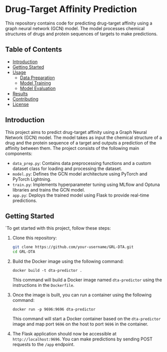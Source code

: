 # Drug-Target Affinity Prediction

This repository contains code for predicting drug-target affinity using a graph neural network (GCN) model. The model processes chemical structures of drugs and protein sequences of targets to make predictions.

## Table of Contents

- [Introduction](#introduction)
- [Getting Started](#getting-started)
- [Usage](#usage)
  - [Data Preparation](#data-preparation)
  - [Model Training](#model-training)
  - [Model Evaluation](#model-evaluation)
- [Results](#results)
- [Contributing](#contributing)
- [License](#license)

## Introduction

This project aims to predict drug-target affinity using a Graph Neural Network (GCN) model. The model takes as input the chemical structure of a drug and the protein sequence of a target and outputs a prediction of the affinity between them. The project consists of the following main components:

- `data_prep.py`: Contains data preprocessing functions and a custom dataset class for loading and processing the dataset.
- `model.py`: Defines the GCN model architecture using PyTorch and PyTorch Lightning.
- `train.py`: Implements hyperparameter tuning using MLflow and Optuna libraries and trains the GCN model.
- `app.py`: Deploys the trained model using Flask to provide real-time predictions.

## Getting Started

`To get started with this project, follow these steps:

1. Clone this repository:

   ```bash
   git clone https://github.com/your-username/GRL-DTA.git
   cd GRL-DTA‍

2.  Build the Docker image using the following command:

    `docker build -t dta-predictor .`

    This command will build a Docker image named `dta-predictor` using the instructions in the `Dockerfile`.

3.  Once the image is built, you can run a container using the following command:

    `docker run -p 9696:9696 dta-predictor`

    This command will start a Docker container based on the `dta-predictor` image and map port `9696` on the host to port `9696` in the container.

4.  The Flask application should now be accessible at `http://localhost:9696`. You can make predictions by sending POST requests to the `/app` endpoint.
    

